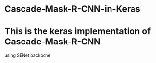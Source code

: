 # Cascade-Mask-R-CNN-in-Keras
# This is the keras implementation of Cascade-Mask-R-CNN
  using SENet backbone
